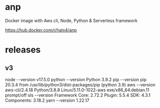 # anp
Docker image with Aws cli, Node, Python &amp; Serverless framework

https://hub.docker.com/r/halx4/anp

# releases
## v3

node --version
  v17.5.0
python --version
  Python 3.9.2
pip --version
  pip 20.3.4 from /usr/lib/python3/dist-packages/pip (python 3.9)
aws --version
  aws-cli/2.4.18 Python/3.8.8 Linux/5.11.0-1022-aws exe/x86_64.debian.11 prompt/off
sls --version
  Framework Core: 2.72.2
  Plugin: 5.5.4
  SDK: 4.3.1
  Components: 3.18.2
yarn --version
  1.22.17

